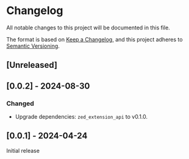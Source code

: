 # Changelog

All notable changes to this project will be documented in this file.

The format is based on [Keep a Changelog](https://keepachangelog.com/en/1.1.0/),
and this project adheres to [Semantic Versioning](https://semver.org/spec/v2.0.0.html).

## [Unreleased]

## [0.0.2] - 2024-08-30

### Changed

- Upgrade dependencies: `zed_extension_api` to v0.1.0.

## [0.0.1] - 2024-04-24

Initial release
